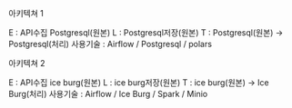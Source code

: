 
아키텍쳐 1

E : API수집 Postgresql(원본)
L : Postgresql저장(원본)
T : Postgresql(원본) -> Postgresql(처리)
사용기술 : Airflow / Postgresql / polars

아키텍쳐 2

E : API수집 ice burg(원본)
L : ice burg저장(원본)
T : ice burg(원본) -> Ice Burg(처리)
사용기술 : Airflow / Ice Burg / Spark / Minio
